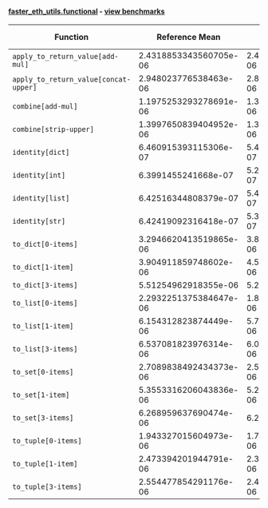 #### [faster_eth_utils.functional](https://github.com/BobTheBuidler/faster-eth-utils/blob/renovate/actions-github-script-8.x/faster_eth_utils/functional.py) - [view benchmarks](https://github.com/BobTheBuidler/faster-eth-utils/blob/renovate/actions-github-script-8.x/benchmarks/test_functional_benchmarks.py)

| Function | Reference Mean | Faster Mean | % Change | Speedup (%) | x Faster | Faster |
|----------|---------------|-------------|----------|-------------|----------|--------|
| `apply_to_return_value[add-mul]` | 2.4318853343560705e-06 | 2.4147252477371268e-06 | 0.71% | 0.71% | 1.01x | ✅ |
| `apply_to_return_value[concat-upper]` | 2.948023776538463e-06 | 2.8693997268519306e-06 | 2.67% | 2.74% | 1.03x | ✅ |
| `combine[add-mul]` | 1.1975253293278691e-06 | 1.3299785148481055e-06 | -11.06% | -9.96% | 0.90x | ❌ |
| `combine[strip-upper]` | 1.3997650839404952e-06 | 1.3137149434769671e-06 | 6.15% | 6.55% | 1.07x | ✅ |
| `identity[dict]` | 6.460915393115306e-07 | 5.425892232158234e-07 | 16.02% | 19.08% | 1.19x | ✅ |
| `identity[int]` | 6.3991455241668e-07 | 5.267763212540514e-07 | 17.68% | 21.48% | 1.21x | ✅ |
| `identity[list]` | 6.42516344808379e-07 | 5.421722941636187e-07 | 15.62% | 18.51% | 1.19x | ✅ |
| `identity[str]` | 6.42419092316418e-07 | 5.357564784242337e-07 | 16.60% | 19.91% | 1.20x | ✅ |
| `to_dict[0-items]` | 3.2946620413519865e-06 | 3.811918047619685e-06 | -15.70% | -13.57% | 0.86x | ❌ |
| `to_dict[1-item]` | 3.904911859748602e-06 | 4.544937571668319e-06 | -16.39% | -14.08% | 0.86x | ❌ |
| `to_dict[3-items]` | 5.51254962918355e-06 | 5.25295211527318e-06 | 4.71% | 4.94% | 1.05x | ✅ |
| `to_list[0-items]` | 2.2932251375384647e-06 | 1.8768592896880307e-06 | 18.16% | 22.18% | 1.22x | ✅ |
| `to_list[1-item]` | 6.154312823874449e-06 | 5.790847508565614e-06 | 5.91% | 6.28% | 1.06x | ✅ |
| `to_list[3-items]` | 6.537081823976314e-06 | 6.070654293962482e-06 | 7.14% | 7.68% | 1.08x | ✅ |
| `to_set[0-items]` | 2.7089838492434373e-06 | 2.539200341291507e-06 | 6.27% | 6.69% | 1.07x | ✅ |
| `to_set[1-item]` | 5.3553316206043836e-06 | 5.251753683009396e-06 | 1.93% | 1.97% | 1.02x | ✅ |
| `to_set[3-items]` | 6.268959637690474e-06 | 6.20628139435688e-06 | 1.00% | 1.01% | 1.01x | ✅ |
| `to_tuple[0-items]` | 1.943327015604973e-06 | 1.749191186969778e-06 | 9.99% | 11.10% | 1.11x | ✅ |
| `to_tuple[1-item]` | 2.473394201944791e-06 | 2.380941411792085e-06 | 3.74% | 3.88% | 1.04x | ✅ |
| `to_tuple[3-items]` | 2.554477854291176e-06 | 2.414629096358226e-06 | 5.47% | 5.79% | 1.06x | ✅ |
